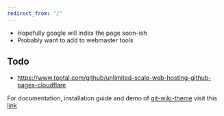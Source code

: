 ```yaml
---
redirect_from: "/"
---
```


* Hopefully google will index the page soon-ish
* Probably want to add to webmaster tools

## Todo 
  * https://www.toptal.com/github/unlimited-scale-web-hosting-github-pages-cloudflare

For documentation, installation guide and demo of [git-wiki-theme](git-wiki-theme) visit this [link](http://drassil.github.io/git-wiki/)

